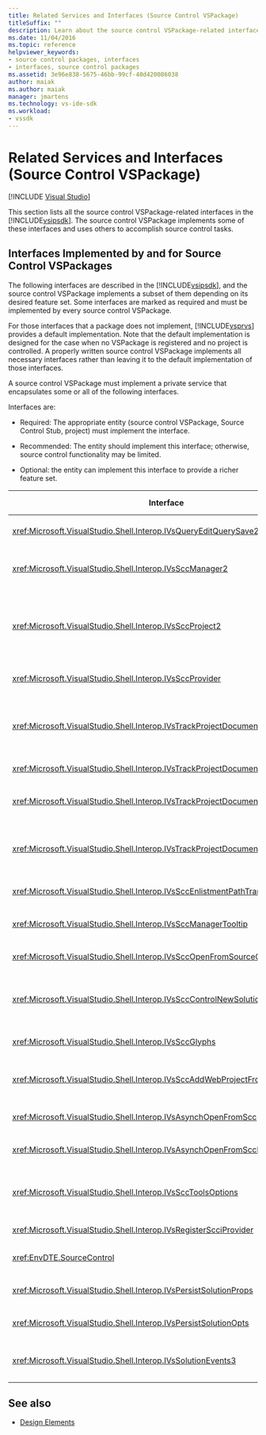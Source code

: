 ```yaml
---
title: Related Services and Interfaces (Source Control VSPackage)
titleSuffix: ""
description: Learn about the source control VSPackage-related interfaces in the Visual Studio SDK. The package implements some interfaces and uses others for source control.
ms.date: 11/04/2016
ms.topic: reference
helpviewer_keywords:
- source control packages, interfaces
- interfaces, source control packages
ms.assetid: 3e96e838-5675-46bb-99cf-40d420086038
author: maiak
ms.author: maiak
manager: jmartens
ms.technology: vs-ide-sdk
ms.workload:
- vssdk
---
```

# Related Services and Interfaces (Source Control VSPackage)

 [!INCLUDE [Visual Studio](~/includes/applies-to-version/vs-windows-only.md)]

This section lists all the source control VSPackage-related interfaces in the [!INCLUDE[vsipsdk](../../extensibility/includes/vsipsdk_md.md)]. The source control VSPackage implements some of these interfaces and uses others to accomplish source control tasks.

## Interfaces Implemented by and for Source Control VSPackages

 The following interfaces are described in the [!INCLUDE[vsipsdk](../../extensibility/includes/vsipsdk_md.md)], and the source control VSPackage implements a subset of them depending on its desired feature set. Some interfaces are marked as required and must be implemented by every source control VSPackage.

 For those interfaces that a package does not implement, [!INCLUDE[vsprvs](../../code-quality/includes/vsprvs_md.md)] provides a default implementation. Note that the default implementation is designed for the case when no VSPackage is registered and no project is controlled. A properly written source control VSPackage implements all necessary interfaces rather than leaving it to the default implementation of those interfaces.

 A source control VSPackage must implement a private service that encapsulates some or all of the following interfaces.

 Interfaces are:

- Required: The appropriate entity (source control VSPackage, Source Control Stub, project) must implement the interface.

- Recommended: The entity should implement this interface; otherwise, source control functionality may be limited.

- Optional: the entity can implement this interface to provide a richer feature set.

| Interface | Purpose | Implemented by | Implement? |
| - | - |--------------------------|-------------|
| <xref:Microsoft.VisualStudio.Shell.Interop.IVsQueryEditQuerySave2> | Editors call this interface before modifying or saving a file. The source control VSPackage can check out the file or deny the operation if the checkout fails. | Source control VSPackage | Recommended |
| <xref:Microsoft.VisualStudio.Shell.Interop.IVsSccManager2> | This interface provides basic source control functionality for projects, such as registering and unregistering projects with source control and providing support for basic source control glyphs. | Source control VSPackage | Required |
| <xref:Microsoft.VisualStudio.Shell.Interop.IVsSccProject2> | This interface is obtained from the <xref:Microsoft.VisualStudio.Shell.Interop.IVsHierarchy> using the <xref:System.Runtime.InteropServices.Marshal.QueryInterface%2A> function, or by simply casting the object implementing `IVsHierarchy` to `IVsSccProject2`. It is used for getting the files under source control in a project or for informing the project of the current source control status or location. | Project | Required |
| <xref:Microsoft.VisualStudio.Shell.Interop.IVsSccProvider> | The integration module uses this interface to set the current active VSPackage. | Source control VSPackage | Required |
| <xref:Microsoft.VisualStudio.Shell.Interop.IVsTrackProjectDocuments2> | This interface is based on a subscription model. Any VSPackage can signal that it wants to receive document events and be advised by the shell on events that are about to happen. It is implemented and handled by [!INCLUDE[vsprvs](../../code-quality/includes/vsprvs_md.md)], which in turn passes events implementing the `IVsTrackProjectDocumentsEvents2` to the VSPackage. | Source Control Stub | Required |
| <xref:Microsoft.VisualStudio.Shell.Interop.IVsTrackProjectDocuments3> | This interface provides batch processing, synchronized read/write operations, and an advanced `OnQueryAddFiles` method. | Source Control Stub | Required |
| <xref:Microsoft.VisualStudio.Shell.Interop.IVsTrackProjectDocumentsEvents2> | **Solution Explorer** and projects call this interface when new files are added to the projects, or when files and folders are renamed or deleted from projects. The source control VSPackage can check out the project file or cancel the operation. | Source control VSPackage | Recommended |
| <xref:Microsoft.VisualStudio.Shell.Interop.IVsTrackProjectDocumentsEvents3> | **Solution Explorer** and projects call this interface in response to calls made to the methods of the IVstrackProjectDocuments3 interface. The source control VSPackage can track batched operations, synchronized read/write operations, and work with a more advanced `OnQueryAddFiles` method. | Source control VSPackage | Recommended |
| <xref:Microsoft.VisualStudio.Shell.Interop.IVsSccEnlistmentPathTranslation> | This interface provides enlistment management support for Web projects. | Source control VSPackage | Recommended |
| <xref:Microsoft.VisualStudio.Shell.Interop.IVsSccManagerTooltip> | This interface is used to retrieve ToolTips for the source-controlled files in the projects. | Source control VSPackage | Optional |
| <xref:Microsoft.VisualStudio.Shell.Interop.IVsSccOpenFromSourceControl> | This interface provides namespace extension support. | Source control VSPackage | Optional |
| <xref:Microsoft.VisualStudio.Shell.Interop.IVsSccControlNewSolution> | The VSPackage uses this interface to integrate a namespace extension into the **New**, **Open**, or **Save** dialog boxes. Consequently, projects can be automatically added to source control on creation, or added to source control when a save operation is in effect. | Source control VSPackage | Optional |
| <xref:Microsoft.VisualStudio.Shell.Interop.IVsSccGlyphs> | The VSPackage uses this interface to define additional glyphs as source control glyphs for nodes in **Solution Explorer**. | Source control VSPackage | Optional |
| <xref:Microsoft.VisualStudio.Shell.Interop.IVsSccAddWebProjectFromSourceControl> | The **Add** dialog box for Web projects uses this interface. It provides methods for browsing for a source control location and for opening a Web project previously added in the source control repository at that location. | Source control VSPackage | Recommended |
| <xref:Microsoft.VisualStudio.Shell.Interop.IVsAsynchOpenFromScc> | This interface provides support for asynchronous (background) loading of projects from source control. | Source control VSPackage | Optional |
| <xref:Microsoft.VisualStudio.Shell.Interop.IVsAsynchOpenFromSccProjectEvents> | This interface allows projects to watch the progress of asynchronous loading initiated by <xref:Microsoft.VisualStudio.Shell.Interop.IVsAsynchOpenFromScc>. | Project | Optional |
| <xref:Microsoft.VisualStudio.Shell.Interop.IVsSccToolsOptions> | This interface allows the IDE to query the active source control VSPackage. The IDE queries the value of source control settings that have meaning even when there is no active source control VSPackage registered. This interface is implemented and handled by [!INCLUDE[vsprvs](../../code-quality/includes/vsprvs_md.md)]. | Source Control Stub | Required |
| <xref:Microsoft.VisualStudio.Shell.Interop.IVsRegisterScciProvider> | This interface is used in registering the source control VSPackage. | Source Control Stub | Required |
| <xref:EnvDTE.SourceControl> | This interface is used in automation. As such, it exposes only functions that can be executed without displaying any UI. | Source control VSPackage | Optional |
| <xref:Microsoft.VisualStudio.Shell.Interop.IVsPersistSolutionProps> | This interface is used to save the source control settings in the solution (.sln) file. The settings include the source control location and source control status flags. | Source control VSPackage | Recommended |
| <xref:Microsoft.VisualStudio.Shell.Interop.IVsPersistSolutionOpts> | This interface is used to save the source control settings in the solution options (.suo) file. This may include user-specific source control settings such as the current user's enlistment location. | Source control VSPackage | Recommended |
| <xref:Microsoft.VisualStudio.Shell.Interop.IVsSolutionEvents3> | This interface is used to monitor events in order to perform operations such as checking in project files before closing solutions, or getting new files from source control when opening a project. | Source control VSPackage | Recommended |

## See also
- [Design Elements](../../extensibility/internals/source-control-vspackage-design-elements.md)
